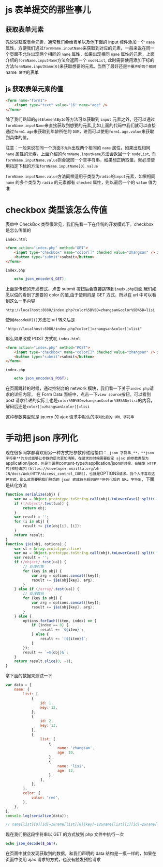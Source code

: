 <!-- Date: 2018-02-24 00:27 -->

# js 表单提交的那些事儿

## 获取表单元素

先说说获取表单元素，通常我们会给表单以及他下面的 input 控件添加一个 `name` 属性，方便我们通过`formName.inputName`来获取到对应的元素，一般来说在同一个页面不允许出现两个相同的 `name` 属性，如果出现相同 `name` 属性的元素，上面介绍的`formName.inputName`方法会返回一个 `nodeList`,
此时需要使用添加下标的方法`formName.inputName[0]`来获取想要的元素。当然了最好还是`不要声明两个相同 `name` 属性`的表单

## js 获取表单元素的值

```html
<form name="form1">
    <input type="text" value="16" name="age" />
</form>
```

除了我们熟知的`getElementById`等方法可以获取到 `input` 元素之外，还可以通过`formName.inputName`来直接获取到想要的元素,比如上面的代码中我们就可以直接通过`form1.age`来获取到年龄所在的 `DOM`，进而可以使用`form1.age.value`来获取到具体的值。

注意：一般来说在同一个页面`不允许`出现两个相同的 `name` 属性，如果出现相同 `name` 属性的元素，上面介绍的`formName.inputName`方法会返回一个 `nodeList`, 而`formName.inputName.value`则会返回一个空字符串，如果想正确取值，就必须使用指定下标的方法`formName.inputName[0].value`

`formName.inputName.value`方法同样适用于类型为`radio`的`input`元素，如果相同 `name` 的多个类型为 `radio` 的元素都有 `checked` 属性，则以最后一个的 `value` 值为准

# checkbox 类型该怎么传值

表单中 CheckBox 类型很常见，我们先看一下在传统的开发模式下，checkbox 是怎么传值的

`index.html`

```html
<form action="index.php" method="GET">
    <input type="checkbox" name="color[]" checked value="zhangsan" /> zhangsan <input type="checkbox" name="color[]" checked value="lisi" /> lisi <input type="checkbox" name="color[]" value="wangwu" /> wangwu
    <button type="submit">submit</button>
</form>
```

`index.php`

```php
    echo json_encode($_GET);
```

上面是传统的开发模式，点击 submit 按钮后会直接跳转到`inedx.php`页面,我们如愿以偿的看到了想要的 color 的值,由于使用的是 GET 方式，所以在 url 中可以看到这么一串内容

```
http://localhost:8080/index.php?color%5B%5D=zhangsan&color%5B%5D=lisi
```

使用`decodeURI()`方法把 url 转义后是

```
"http://localhost:8080/index.php?color[]=zhangsan&color[]=lisi"
```

那么如果改成 POST 方式呢
`index.html`

```html
<form action="index.php" method="POST">
    <input type="checkbox" name="color[]" checked value="zhangsan" /> zhangsan <input type="checkbox" name="color[]" checked value="lisi" /> lisi <input type="checkbox" name="color[]" value="wangwu" /> wangwu
    <button type="submit">submit</button>
</form>
```

`index.php`

```php
    echo json_encode($_POST);
```

在页面跳转的时候，通过控制台的 network 模块，我们看一下关于`index.php`请求的详细内容， 在 Form Data 面板中，点击一下`view source`按钮，可以看到 post 请求传递的实际上也是`color%5B%5D=zhangsan&color%5B%5D=lisi`的内容，解码后还是`color[]=zhangsan&color[]=lisi`

这种参数类型就是 jquery 的 ajax 请求中默认的`序列化后的 URL 字符串`

# 手动把 json 序列化

现在很多同学都喜欢用另一种方式把参数传递给接口：`_json 字符串_**，**json 字符串**的方式能够让参数的层次更加清晰，在请求的时候需要指定 ajax 的参数类型为`application/json`，但是当设置`content-type`为`application/json`的时候，会触发 HTTP 的[预检请求](https://developer.mozilla.org/zh-CN/docs/Web/HTTP/Access_control_CORS)，也就是`OPTIONS`请求。我个人不喜欢这种方式，那么就需要把我们熟悉的 json 转成符合规则的**序列化后的 URL 字符串`，下面是转化方法

```js
function serialize(obj) {
    var ua = Object.prototype.toString.call(obj).toLowerCase().split(' ')[1];
    if (!/object/.test(ua)) {
        return obj;
    }
    var result = '';
    for (i in obj) {
        result += jie(obj[i], [i]);
    }
    return result;
}
function jie(obj, options) {
    var sl = Array.prototype.slice;
    var ua = Object.prototype.toString.call(obj).toLowerCase().split(' ')[1];
    var result = '';
    if (/object/.test(ua)) {
        // 处理对象
        for (key in obj) {
            var arg = options.concat([key]);
            result += jie(obj[key], arg);
        }
    } else if (/array/.test(ua)) {
        // 处理数组
        for (key in obj) {
            var arg = options.concat([key]);
            result += jie(obj[key], arg);
        }
    } else {
        options.forEach((item, index) => {
            if (index == 0) {
                result += `${item}`;
            } else {
                result += `[${item}]`;
            }
        });
        result += `=${obj}&`;
    }
    return result.slice(0, -1);
}
```

拿下面的数据来测试一下

```js
var data = {
    name: {
        list: [
            {
                id: 1,
                key: 12,
            },
            {
                id: 2,
                key: 13,
            },
            {
                list: [
                    {
                        name: 'zhangsan',
                        age: 10,
                    },
                    {
                        name: 'lisi',
                        age: 12,
                    },
                ],
            },
        ],
        color: {
            value: 'red',
        },
    },
};
console.log(serialize(data));

// name[list][0][id]=1&name[list][0][key]=12&name[list][1][id]=2&name[list][1][key]=13&name[list][2][list][0][name]=zhangsan&name[list][2][list][0][age]=10&name[list][2][list][1][name]=lisi&name[list][2][list][1][age]=12&name[color][value]=red
```

现在我们把这段字符串以 GET 的方式放到 php 文件中执行一次

```php
echo json_decode($_GET);
```

在页面中就会发现获取到的数据，和我们声明的 data 结构是一摸一样的，如果在页面中使用 ajax 请求的方式，也没有触发预检请求
